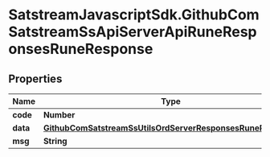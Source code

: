 # SatstreamJavascriptSdk.GithubComSatstreamSsApiServerApiRuneResponsesRuneResponse

## Properties
Name | Type | Description | Notes
------------ | ------------- | ------------- | -------------
**code** | **Number** |  | [optional] 
**data** | [**GithubComSatstreamSsUtilsOrdServerResponsesRuneResponse**](GithubComSatstreamSsUtilsOrdServerResponsesRuneResponse.md) |  | [optional] 
**msg** | **String** |  | [optional] 
